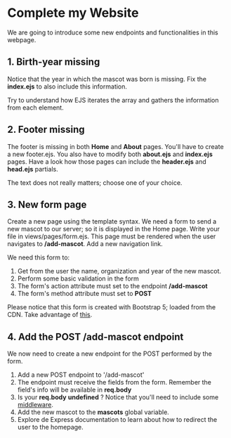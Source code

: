 # Complete my Website 

We are going to introduce some new endpoints and functionalities in this webpage.

## 1. Birth-year missing

Notice that the year in which the mascot was born is missing.
Fix the **index.ejs** to also include this information. 

Try to understand how EJS iterates the array and gathers the information from each element.

## 2. Footer missing

The footer is missing in both __Home__ and __About__ pages. You'll have to create a new footer.ejs. You also have to modify both __about.ejs__ and __index.ejs__ pages. Have a look how those pages can include the __header.ejs__ and __head.ejs__ partials.

The text does not really matters; choose one of your choice.

## 3. New form page

Create a new page using the template syntax. We need a form to send a new mascot to our server; so it is displayed in the Home page. Write your file in views/pages/form.ejs. This page must be rendered when the user navigates to **/add-mascot**. Add a new navigation link.

We need this form to:

1. Get from the user the name, organization and year of the new mascot.
2. Perform some basic validation in the form
3. The form's action attribute must set to the endpoint **/add-mascot**
4. The form's method attribute must set to **POST**

Please notice that this form is created with Bootstrap 5; loaded from the CDN. Take advantage of [this](https://getbootstrap.com/docs/5.0/forms/overview/).

## 4. Add the POST /add-mascot endpoint

We now need to create a new endpoint for the POST performed by the form.

1. Add a new POST endpoint to '/add-mascot'
2. The endpoint must receive the fields from the form. Remember the field's info will be available in **req.body**
3. Is your **req.body** __undefined__ ? Notice that you'll need to include some [middleware](https://www.geeksforgeeks.org/express-js-express-urlencoded-function/).
4. Add the new mascot to the **mascots** global variable.
5. Explore de Express documentation to learn about how to redirect the user to the homepage.
